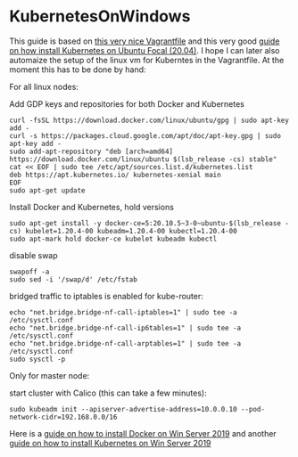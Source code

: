 # KubernetesOnWindows

This guide is based on [this very nice Vagrantfile](https://gist.github.com/danielepolencic/ef4ddb763fd9a18bf2f1eaaa2e337544) and this very good [guide on how install Kubernetes on Ubuntu Focal (20.04)](https://github.com/mialeevs/kubernetes_installation). I hope I can later also automaize the setup of the linux vm for Kuberntes in the Vagrantfile. At the moment this has to be done by hand:

For all linux nodes:

Add GDP keys and repositories for both Docker and Kubernetes
```
curl -fsSL https://download.docker.com/linux/ubuntu/gpg | sudo apt-key add -
curl -s https://packages.cloud.google.com/apt/doc/apt-key.gpg | sudo apt-key add -
sudo add-apt-repository "deb [arch=amd64] https://download.docker.com/linux/ubuntu $(lsb_release -cs) stable"
cat << EOF | sudo tee /etc/apt/sources.list.d/kubernetes.list
deb https://apt.kubernetes.io/ kubernetes-xenial main
EOF
sudo apt-get update
```

Install Docker and Kubernetes, hold versions
```
sudo apt-get install -y docker-ce=5:20.10.5~3-0~ubuntu-$(lsb_release -cs) kubelet=1.20.4-00 kubeadm=1.20.4-00 kubectl=1.20.4-00
sudo apt-mark hold docker-ce kubelet kubeadm kubectl
```

disable swap
```
swapoff -a
sudo sed -i '/swap/d' /etc/fstab
```

bridged traffic to iptables is enabled for kube-router:
```
echo "net.bridge.bridge-nf-call-iptables=1" | sudo tee -a /etc/sysctl.conf
echo "net.bridge.bridge-nf-call-ip6tables=1" | sudo tee -a /etc/sysctl.conf
echo "net.bridge.bridge-nf-call-arptables=1" | sudo tee -a /etc/sysctl.conf
sudo sysctl -p
```

Only for master node:

start cluster with Calico (this can take a few minutes):
```
sudo kubeadm init --apiserver-advertise-address=10.0.0.10 --pod-network-cidr=192.168.0.0/16
```




Here is a [guide on how to install Docker on Win Server 2019](https://www.hostafrica.co.za/blog/new-technologies/how-to-install-docker-on-linux-and-windows/#win) and another [guide on how to install Kubernetes on Win Server 2019](https://www.hostafrica.co.za/blog/new-technologies/install-kubernetes-cluster-windows-server-worker-nodes/)
